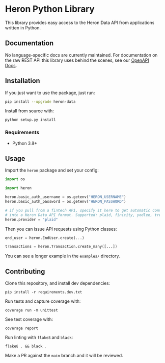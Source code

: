 # Heron Python Library

This library provides easy access to the Heron Data API from applications
written in Python.

## Documentation

No language-specific docs are currently maintained. For documentation on the
raw REST API this library uses behind the scenes, see our [OpenAPI
Docs](https://app.herondata.io/docs).

## Installation

If you just want to use the package, just run:

```sh
pip install --upgrade heron-data
```

Install from source with:

```sh
python setup.py install
```

### Requirements

-   Python 3.8+

## Usage

Import the `heron` package and set your config:

```python
import os

import heron

heron.basic_auth_username = os.getenv("HERON_USERNAME")
heron.basic_auth_password = os.getenv("HERON_PASSWORD")

# if you pull from a fintech API, specify it here to get automatic conversion
# into a Heron Data API format. Supported: plaid, finicity, yodlee, truelayer
heron.provider = "plaid"
```

Then you can issue API requests using Python classes:

```python
end_user = heron.EndUser.create(...)

transactions = heron.Transaction.create_many([...])
```

You can see a longer example in the `examples/` directory.

## Contributing

Clone this repository, and install dev dependencies:

```
pip install -r requirements.dev.txt
```

Run tests and capture coverage with:

```
coverage run -m unittest
```

See test coverage with:

```
coverage report
```

Run linting with `flake8` and `black`:

```
flake8 . && black .
```

Make a PR against the `main` branch and it will be reviewed.
